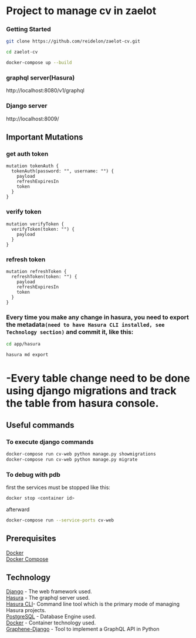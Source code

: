 # Project to manage cv in zaelot

### Getting Started
```bash
git clone https://github.com/reidelon/zaelot-cv.git

cd zaelot-cv

docker-compose up --build
```
### graphql server(Hasura)
 http://localhost:8080/v1/graphql

### Django server
 http://localhost:8009/
 

## Important Mutations

### get auth token
```
mutation tokenAuth {
  tokenAuth(password: "", username: "") {
    payload
    refreshExpiresIn
    token
  }
}
```

### verify token
```
mutation verifyToken {
  verifyToken(token: "") {
    payload
  }
}
```

### refresh token
```
mutation refreshToken {
  refreshToken(token: "") {
    payload
    refreshExpiresIn
    token
  }
}
```

### Every time you make any change in hasura, you need to export the metadata`(need to have Hasura CLI installed, see Technology section)` and commit it, like this:
```bash
cd app/hasura
```
```bash
hasura md export
```
# -Every table change need to be done using django migrations and track the table from hasura console.

## Useful commands

### To execute django commands

```bash
docker-compose run cv-web python manage.py showmigrations
docker-compose run cv-web python manage.py migrate
```

### To debug with pdb
first the services must be stopped like this:
    
```bash
docker stop <container id>
```
afterward

```bash
docker-compose run --service-ports cv-web
```

## Prerequisites
 [Docker](https://www.docker.com/)<br />
 [Docker Compose](https://docs.docker.com/compose/)

## Technology
 [Django](https://www.djangoproject.com/) - The web framework used.<br />
 [Hasura](https://hasura.io/) - The graphql server used.<br />
 [Hasura CLI](https://hasura.io/docs/latest/graphql/core/hasura-cli/index.html)- Command line tool which is the primary mode of managing Hasura projects.<br />
 [PostgreSQL](https://www.postgresql.org/) - Database Engine used.<br />
 [Docker](https://www.docker.com/) - Container technology used.<br />
 [Graphene-Django](https://docs.graphene-python.org/projects/django/en/latest/) - Tool to implement a GraphQL API in Python


